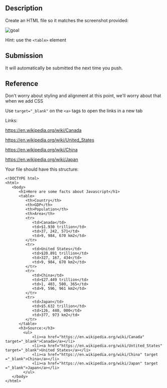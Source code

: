 ## Description

Create an HTML file so it matches the screenshot provided:

![goal](goal.png)

Hint: use the `<table>` element

## Submission

It will automatically be submitted the next time you push.

## Reference

Don't worry about styling and alignment at this point, we'll worry about that when we add CSS

Use `target="_blank"` on the `<a>` tags to open the links in a new tab

Links:

https://en.wikipedia.org/wiki/Canada

https://en.wikipedia.org/wiki/United_States

https://en.wikipedia.org/wiki/China

https://en.wikipedia.org/wiki/Japan

Your file should have this structure:

```
<!DOCTYPE html>
<html>
   <body>
      <h1>Here are some facts about Javascript</h1>
      <table>
         <th>Country</th>
         <th>GDP</th>
         <th>Population</th>
         <th>Area</th>
         <tr>
            <td>Canada</td>
            <td>$1.930 trillion</td>
            <td>37, 242, 571</td>
            <td>9, 984, 670 km2</td>
         </tr>
         <tr>
            <td>United States</td>
            <td>$20.891 trillion</td>
            <td>327, 167, 434</td>
            <td>9, 984, 670 km2</td>
         </tr>
         <tr>
            <td>China</td>
            <td>$27.449 trillion</td>
            <td>1, 403, 500, 365</td>
            <td>9, 596, 961 km2</td>
         </tr>
         <tr>
            <td>Japan</td>
            <td>$5.632 trillion</td>
            <td>126, 440, 000</td>
            <td>377, 973 km2</td>
         </tr>
      </table>
      <h3>Source:</h3>
        <ul>
            <li><a href="https://en.wikipedia.org/wiki/Canada" target="_blank">Canada</a></li>
            <li><a href="https://en.wikipedia.org/wiki/Untited_States" target="_blank">United States</a></li>
            <li><a href="https://en.wikipedia.org/wiki/China" target ="_blank">China</a></li>
            <li><a href="https://en.wikipedia.org/wiki/Japan" target ="_blank">Japan</a></li>
        </ul>
   </body>
</html>
